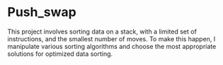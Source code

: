 # Push_swap
This project involves sorting data on a stack, with a limited set of instructions, and the smallest number of moves. To make this happen, I manipulate various sorting algorithms and choose the most appropriate solutions for optimized data sorting.
